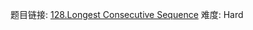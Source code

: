题目链接: [128.Longest Consecutive Sequence][1]
难度: Hard

[1]: https://leetcode.com/problems/longest-consecutive-sequence/
